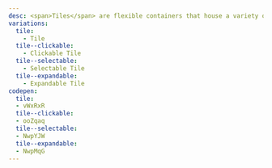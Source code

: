 ```yaml
---
desc: <span>Tiles</span> are flexible containers that house a variety of content.
variations:
  tile:
    - Tile
  tile--clickable:
    - Clickable Tile
  tile--selectable:
    - Selectable Tile
  tile--expandable:
    - Expandable Tile
codepen:
  tile:
  - vWxRxR
  tile--clickable:
  - ooZqaq
  tile--selectable:
  - NwpYJW
  tile--expandable:
  - NwpMqG
---
```

